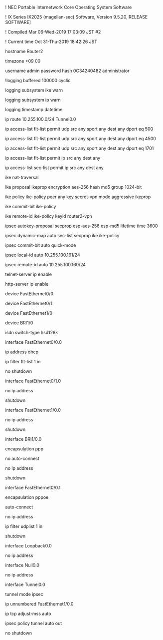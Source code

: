 ! NEC Portable Internetwork Core Operating System Software

! IX Series IX2025 (magellan-sec) Software, Version 9.5.20, RELEASE SOFTWARE]

! Compiled Mar 06-Wed-2019 17:03:09 JST #2

! Current time Oct 31-Thu-2019 18:42:26 JST



hostname Router2

timezone +09 00



username admin password hash 0C34240482 administrator



!logging buffered 100000 cyclic

logging subsystem ike warn

logging subsystem ip warn

logging timestamp datetime



ip route 10.255.100.0/24 Tunnel0.0

ip access-list flt-list permit udp src any sport any dest any dport eq 500

ip access-list flt-list permit udp src any sport any dest any dport eq 4500

ip access-list flt-list permit udp src any sport any dest any dport eq 1701

ip access-list flt-list permit ip src any dest any

ip access-list sec-list permit ip src any dest any



ike nat-traversal



ike proposal ikeprop encryption aes-256 hash md5 group 1024-bit



ike policy ike-policy peer any key secret-vpn mode aggressive ikeprop

ike commit-bit ike-policy

ike remote-id ike-policy keyid router2-vpn



ipsec autokey-proposal secprop esp-aes-256 esp-md5 lifetime time 3600



ipsec dynamic-map auto sec-list secprop ike ike-policy

ipsec commit-bit auto quick-mode

ipsec local-id auto 10.255.100.161/24

ipsec remote-id auto 10.255.100.160/24



telnet-server ip enable



http-server ip enable



device FastEthernet0/0



device FastEthernet0/1



device FastEthernet1/0



device BRI1/0

  isdn switch-type hsd128k



interface FastEthernet0/0.0

  ip address dhcp

  ip filter flt-list 1 in

  no shutdown



interface FastEthernet0/1.0

  no ip address

  shutdown



interface FastEthernet1/0.0

  no ip address

  shutdown



interface BRI1/0.0

  encapsulation ppp

  no auto-connect

  no ip address

  shutdown



interface FastEthernet0/0.1

  encapsulation pppoe

  auto-connect

  no ip address

  ip filter udplist 1 in

  shutdown



interface Loopback0.0

  no ip address



interface Null0.0

  no ip address



interface Tunnel0.0

  tunnel mode ipsec

  ip unnumbered FastEthernet1/0.0

  ip tcp adjust-mss auto

  ipsec policy tunnel auto out

  no shutdown

